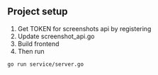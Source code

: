 ## Project setup

1. Get TOKEN for screenshots api by registering
2. Update screenshot_api.go
3. Build frontend 
4. Then run
```
go run service/server.go
```

